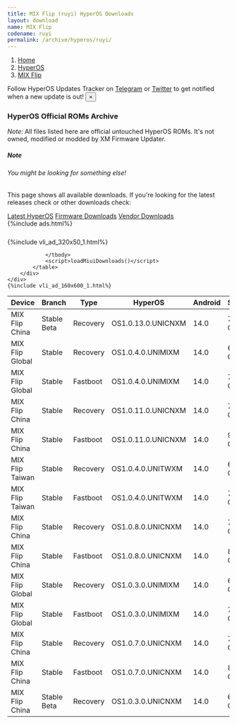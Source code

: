 ```yaml
---
title: MIX Flip (ruyi) HyperOS Downloads
layout: download
name: MIX Flip
codename: ruyi
permalink: /archive/hyperos/ruyi/
---
```

<nav aria-label="breadcrumb">
    <ol class="breadcrumb">
        <li class="breadcrumb-item"><a href="/">Home</a></li>
        <li class="breadcrumb-item"><a href="/hyperos/">HyperOS</a></li>
        <li class="breadcrumb-item active" aria-current="page"><a href="/hyperos/ruyi/">MIX Flip</a></li>
    </ol>
</nav>
<div class="alert alert-primary alert-dismissible fade show" role="alert">
    Follow HyperOS Updates Tracker on <a href="https://t.me/MIUIUpdatesTracker" class="alert-link">Telegram</a>
     or <a href="https://twitter.com/MiFwUpdater" class="alert-link">Twitter</a> to get notified when a new update is out!
    <button type="button" class="close" data-dismiss="alert" aria-label="Close">
        <span aria-hidden="true">&times;</span>
    </button>
</div>

### HyperOS Official ROMs Archive
*Note*: All files listed here are official untouched HyperOS ROMs. It's not owned, modified or modded by XM Firmware Updater.
<div class="card">
  <div class="card-body">
    <h5 class="card-title">Note</h5>
    <h6 class="card-subtitle mb-2 text-muted">You might be looking for something else!</h6>
    <p class="card-text">This page shows all available downloads.
     If you're looking for the latest releases check or other downloads check:</p>
    <a href="/hyperos/ruyi/" class="card-link">Latest HyperOS</a>
    <a href="/firmware/ruyi/" class="card-link">Firmware Downloads</a>
    <a href="/vendor/ruyi/" class="card-link">Vendor Downloads</a>
  </div>
</div>
{%include ads.html%}
<div class="row justify-content-center">
    <div class="col-10">
        <div class="table-responsive-md" style="margin-top: 25px;">
            {%include vli_ad_320x50_1.html%}
            <table id="miui" class="display dt-responsive nowrap compact table table-striped table-hover table-sm">
                <thead class="thead-dark">
                    <tr>
                        <th data-ref="device">Device</th>
                        <th data-ref="branch">Branch</th>
                        <th data-ref="type">Type</th>
                        <th data-ref="miui">HyperOS</th>
                        <th data-ref="android">Android</th>
                        <th data-ref="size">Size</th>
                        <th data-ref="size">Date</th>
                        <th data-ref="link">Link</th>
                    </tr>
                </thead>
                <tbody>
                <tr><td>MIX Flip China</td><td>Stable Beta</td><td>Recovery</td><td>OS1.0.13.0.UNICNXM</td><td>14.0</td><td>7.2 GB</td><td>2024-09-11</td><td><a href="/hyperos/ruyi/stable beta/OS1.0.13.0.UNICNXM/">Download</a></td></tr>
<tr><td>MIX Flip Global</td><td>Stable</td><td>Recovery</td><td>OS1.0.4.0.UNIMIXM</td><td>14.0</td><td>6.3 GB</td><td>2024-08-21</td><td><a href="/hyperos/ruyi/stable/OS1.0.4.0.UNIMIXM/">Download</a></td></tr>
<tr><td>MIX Flip Global</td><td>Stable</td><td>Fastboot</td><td>OS1.0.4.0.UNIMIXM</td><td>14.0</td><td>7.5 GB</td><td>2024-08-14</td><td><a href="/hyperos/ruyi/stable/OS1.0.4.0.UNIMIXM/">Download</a></td></tr>
<tr><td>MIX Flip China</td><td>Stable</td><td>Recovery</td><td>OS1.0.11.0.UNICNXM</td><td>14.0</td><td>7.0 GB</td><td>2024-08-17</td><td><a href="/hyperos/ruyi/stable/OS1.0.11.0.UNICNXM/">Download</a></td></tr>
<tr><td>MIX Flip China</td><td>Stable</td><td>Fastboot</td><td>OS1.0.11.0.UNICNXM</td><td>14.0</td><td>9.0 GB</td><td>2024-08-12</td><td><a href="/hyperos/ruyi/stable/OS1.0.11.0.UNICNXM/">Download</a></td></tr>
<tr><td>MIX Flip Taiwan</td><td>Stable</td><td>Recovery</td><td>OS1.0.4.0.UNITWXM</td><td>14.0</td><td>6.3 GB</td><td>2024-08-02</td><td><a href="/hyperos/ruyi/stable/OS1.0.4.0.UNITWXM/">Download</a></td></tr>
<tr><td>MIX Flip Taiwan</td><td>Stable</td><td>Fastboot</td><td>OS1.0.4.0.UNITWXM</td><td>14.0</td><td>7.3 GB</td><td>2024-08-01</td><td><a href="/hyperos/ruyi/stable/OS1.0.4.0.UNITWXM/">Download</a></td></tr>
<tr><td>MIX Flip China</td><td>Stable</td><td>Recovery</td><td>OS1.0.8.0.UNICNXM</td><td>14.0</td><td>7.0 GB</td><td>2024-07-28</td><td><a href="/hyperos/ruyi/stable/OS1.0.8.0.UNICNXM/">Download</a></td></tr>
<tr><td>MIX Flip China</td><td>Stable</td><td>Fastboot</td><td>OS1.0.8.0.UNICNXM</td><td>14.0</td><td>8.9 GB</td><td>2024-07-26</td><td><a href="/hyperos/ruyi/stable/OS1.0.8.0.UNICNXM/">Download</a></td></tr>
<tr><td>MIX Flip Global</td><td>Stable</td><td>Recovery</td><td>OS1.0.3.0.UNIMIXM</td><td>14.0</td><td>6.3 GB</td><td>2024-07-26</td><td><a href="/hyperos/ruyi/stable/OS1.0.3.0.UNIMIXM/">Download</a></td></tr>
<tr><td>MIX Flip Global</td><td>Stable</td><td>Fastboot</td><td>OS1.0.3.0.UNIMIXM</td><td>14.0</td><td>7.5 GB</td><td>2024-07-20</td><td><a href="/hyperos/ruyi/stable/OS1.0.3.0.UNIMIXM/">Download</a></td></tr>
<tr><td>MIX Flip China</td><td>Stable</td><td>Recovery</td><td>OS1.0.7.0.UNICNXM</td><td>14.0</td><td>7.0 GB</td><td>2024-07-21</td><td><a href="/hyperos/ruyi/stable/OS1.0.7.0.UNICNXM/">Download</a></td></tr>
<tr><td>MIX Flip China</td><td>Stable</td><td>Fastboot</td><td>OS1.0.7.0.UNICNXM</td><td>14.0</td><td>8.9 GB</td><td>2024-07-15</td><td><a href="/hyperos/ruyi/stable/OS1.0.7.0.UNICNXM/">Download</a></td></tr>
<tr><td>MIX Flip China</td><td>Stable Beta</td><td>Recovery</td><td>OS1.0.3.0.UNICNXM</td><td>14.0</td><td>6.9 GB</td><td>2024-07-21</td><td><a href="/hyperos/ruyi/stable beta/OS1.0.3.0.UNICNXM/">Download</a></td></tr>

                </tbody>
                <script>loadMiuiDownloads()</script>
            </table>
        </div>
    </div>
    {%include vli_ad_160x600_1.html%}
</div>
